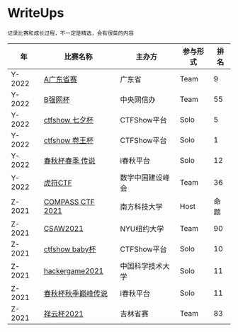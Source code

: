 # WriteUps
`记录比赛和成长过程，不一定是精选，会有很菜的内容`

年 | 比赛名称 | 主办方 | 参与形式 | 排名
--- | --- | --- | --- | ---
Y-2022 | [A广东省赛](./Y-2022/A%E5%B9%BF%E4%B8%9C%E7%9C%81%E8%B5%9B%23%E5%B9%BF%E4%B8%9C%E7%9C%81%23Team%239/readme.md) | 广东省 | Team | 9
Y-2022 | [B强网杯](./Y-2022/B%E5%BC%BA%E7%BD%91%E6%9D%AF%23%E4%B8%AD%E5%A4%AE%E7%BD%91%E4%BF%A1%E5%8A%9E%23Team%2355/readme.md) | 中央网信办 | Team | 55
Y-2022 | [ctfshow 七夕杯](./Y-2022/ctfshow%20%E4%B8%83%E5%A4%95%E6%9D%AF%23CTFShow%E5%B9%B3%E5%8F%B0%23Solo%235/readme.md) | CTFShow平台 | Solo | 5
Y-2022 | [ctfshow 卷王杯](./Y-2022/ctfshow%20%E5%8D%B7%E7%8E%8B%E6%9D%AF%23CTFShow%E5%B9%B3%E5%8F%B0%23Solo%231/readme.md) | CTFShow平台 | Solo | 1
Y-2022 | [春秋杯春季 传说](./Y-2022/%E6%98%A5%E7%A7%8B%E6%9D%AF%E6%98%A5%E5%AD%A3%20%E4%BC%A0%E8%AF%B4%23i%E6%98%A5%E7%A7%8B%E5%B9%B3%E5%8F%B0%23Solo%2312/readme.pdf) | i春秋平台 | Solo | 12
Y-2022 | [虎符CTF](./Y-2022/%E8%99%8E%E7%AC%A6CTF%23%E6%95%B0%E5%AD%97%E4%B8%AD%E5%9B%BD%E5%BB%BA%E8%AE%BE%E5%B3%B0%E4%BC%9A%23Team%2336/readme.md) | 数字中国建设峰会 | Team | 36
Z-2021 | [COMPASS CTF 2021](./Z-2021/COMPASS%20CTF%202021%23%E5%8D%97%E6%96%B9%E7%A7%91%E6%8A%80%E5%A4%A7%E5%AD%A6%23Host%23%E5%91%BD%E9%A2%98/ReadMe.md) | 南方科技大学 | Host | 命题
Z-2021 | [CSAW2021](./Z-2021/CSAW2021%23NYU%E7%BA%BD%E7%BA%A6%E5%A4%A7%E5%AD%A6%23Team%2390/readme.md) | NYU纽约大学 | Team | 90
Z-2021 | [ctfshow baby杯](./Z-2021/ctfshow%20baby%E6%9D%AF%23CTFShow%E5%B9%B3%E5%8F%B0%23Solo%2310/readme.pdf) | CTFShow平台 | Solo | 10
Z-2021 | [hackergame2021](./Z-2021/hackergame2021%23%E4%B8%AD%E5%9B%BD%E7%A7%91%E5%AD%A6%E6%8A%80%E6%9C%AF%E5%A4%A7%E5%AD%A6%23Solo%2311/readme.md) | 中国科学技术大学 | Solo | 11
Z-2021 | [春秋杯秋季巅峰传说](./Z-2021/%E6%98%A5%E7%A7%8B%E6%9D%AF%E7%A7%8B%E5%AD%A3%E5%B7%85%E5%B3%B0%E4%BC%A0%E8%AF%B4%23i%E6%98%A5%E7%A7%8B%E5%B9%B3%E5%8F%B0%23Solo%2311/readme.pdf) | i春秋平台 | Solo | 11
Z-2021 | [祥云杯2021](./Z-2021/%E7%A5%A5%E4%BA%91%E6%9D%AF2021%23%E5%90%89%E6%9E%97%E7%9C%81%E8%B5%9B%23Team%2383/readme.md) | 吉林省赛 | Team | 83
